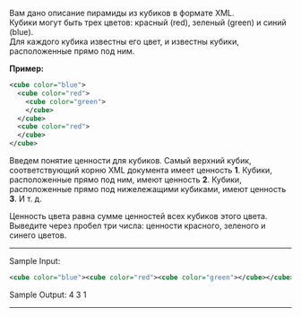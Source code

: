 Вам дано описание пирамиды из кубиков в формате XML.  
Кубики могут быть трех цветов: красный (red), зеленый (green) и синий (blue﻿).  
Для каждого кубика известны его цвет, и известны кубики, расположенные прямо под ним.

**Пример:**

```xml
<cube color="blue">
  <cube color="red">
    <cube color="green">
    </cube>
  </cube>
  <cube color="red">
  </cube>
</cube>
```
 
Введем понятие ценности для кубиков. Самый верхний кубик, соответствующий корню XML документа имеет ценность **1**.
Кубики, расположенные прямо под ним, имеют ценность **2**. Кубики, расположенные прямо под нижележащими кубиками,
имеют ценность **3**. И т. д.

Ценность цвета равна сумме ценностей всех кубиков этого цвета.  
Выведите через пробел три числа: ценности красного, зеленого и синего цветов.

---
Sample Input:
```xml
<cube color="blue"><cube color="red"><cube color="green"></cube></cube><cube color="red"></cube></cube>
```

Sample Output:
4 3 1

---